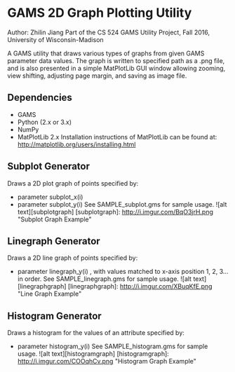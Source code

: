 # GAMS 2D Graph Plotting Utility
Author: Zhilin Jiang
Part of the CS 524 GAMS Utility Project, Fall 2016, University of Wisconsin-Madison

A GAMS utility that draws various types of graphs from given GAMS parameter data values. 
The graph is written to specified path as a .png file, and is also presented in a simple MatPlotLib GUI window allowing zooming, view shifting, adjusting page margin, and saving as image file. 

## Dependencies
* GAMS
* Python (2.x or 3.x)
* NumPy
* MatPlotLib 2.x
  Installation instructions of MatPlotLib can be found at: http://matplotlib.org/users/installing.html

## Subplot Generator
Draws a 2D plot graph of points specified by:
* parameter subplot_x(i) 
* parameter subplot_y(i)
See SAMPLE_subplot.gms for sample usage. 
![alt text][subplotgraph]
[subplotgraph]: http://i.imgur.com/BqO3jrH.png "Subplot Graph Example"

## Linegraph Generator
Draws a 2D line graph of points specified by:
* parameter linegraph_y(i) , with values matched to x-axis position 1, 2, 3... in order. 
See SAMPLE_linegraph.gms for sample usage. 
![alt text][linegraphgraph]
[linegraphgraph]: http://i.imgur.com/XBuqKfE.png "Line Graph Example"

## Histogram Generator
Draws a histogram for the values of an attribute specified by:
* parameter histogram_y(i)
See SAMPLE_histogram.gms for sample usage. 
![alt text][histogramgraph]
[histogramgraph]: http://i.imgur.com/COOqhCv.png "Histogram Graph Example"
